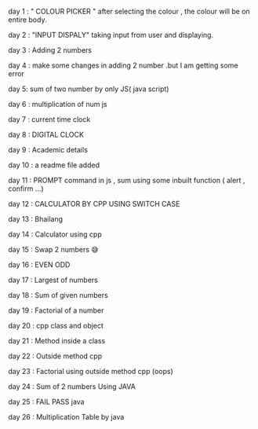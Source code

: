 day 1 : " COLOUR PICKER "  after selecting the colour , the colour will be on entire body.

day 2 :  "INPUT DISPALY"  taking input from user and displaying.

day 3 : Adding 2 numbers

day 4 : make some changes in adding 2 number .but I am getting some error

day 5: sum of two number by only JS( java script)

day 6 : multiplication of num js 

day 7 : current time clock 

day 8 : DIGITAL CLOCK 

day 9 : Academic details

day 10 : a readme file added

day 11 : PROMPT command in js  , sum using some inbuilt function ( alert , confirm ...)

day 12 : CALCULATOR BY CPP USING SWITCH CASE

day 13 : Bhailang 

day 14 : Calculator using cpp

day 15 : Swap 2 numbers 😅

day 16 : EVEN ODD

day 17 : Largest of numbers

day 18 : Sum of given numbers

day 19 : Factorial of a number

day 20 : cpp class and object

day 21 : Method inside a class

day 22 : Outside method cpp

day 23 : Factorial using outside method cpp (oops)

day 24 : Sum of 2 numbers Using JAVA

day 25 : FAIL PASS java

day 26 : Multiplication Table by java